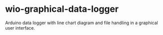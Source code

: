 # wio-graphical-data-logger
Arduino data logger with line chart diagram and file handling in a graphical user interface.
